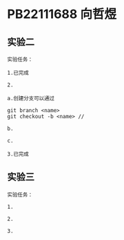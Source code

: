 # PB22111688 向哲煜

## 实验二

    实验任务：

    1.已完成

    2.

    a.创建分支可以通过

```git
git branch <name>
git checkout -b <name> //
```

    b.

    c.

    3.已完成

## 实验三

    实验任务：

    1.

    2.

    3.
